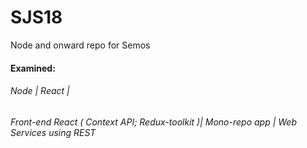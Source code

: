 # SJS18
Node and onward repo for Semos

#### Examined:

###### Node | React |
###### Front-end React ( Context API; Redux-toolkit )| Mono-repo app | Web Services using REST
